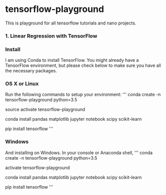 # tensorflow-playground

This is playground for all tensorflow tutorials and nano projects. 

### 1. Linear Regression with TensorFlow

### Install
I am using Conda to install TensorFlow. You might already have a TensorFlow environment, but please check below to make sure you have all the necessary packages.

### OS X or Linux
Run the following commands to setup your environment:
'''
conda create -n tensorflow-playground python=3.5

source activate tensorflow-playground

conda install pandas matplotlib jupyter notebook scipy scikit-learn

pip install tensorflow
'''

### Windows
And installing on Windows. In your console or Anaconda shell,
'''
conda create -n tensorflow-playground python=3.5

activate tensorflow-playground

conda install pandas matplotlib jupyter notebook scipy scikit-learn

pip install tensorflow
'''

